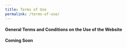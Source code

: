 ```yaml
---
title: Terms of Use
permalink: /terms-of-use/
---
```

#### **General Terms and Conditions on the Use of the Website**

**Coming Soon**

